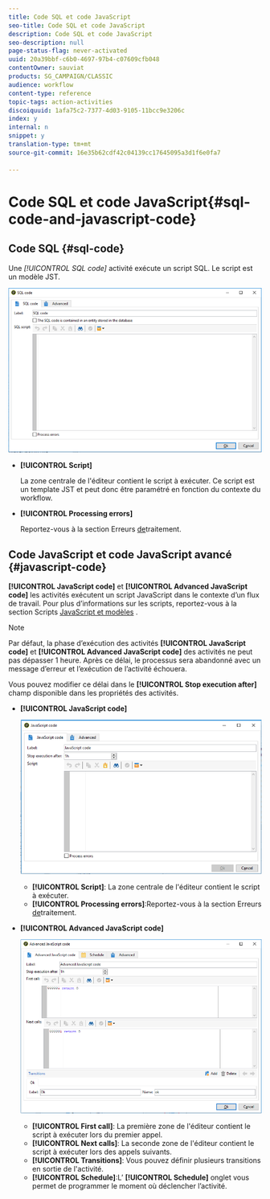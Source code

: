 ```yaml
---
title: Code SQL et code JavaScript
seo-title: Code SQL et code JavaScript
description: Code SQL et code JavaScript
seo-description: null
page-status-flag: never-activated
uuid: 20a39bbf-c6b0-4697-97b4-c07609cfb048
contentOwner: sauviat
products: SG_CAMPAIGN/CLASSIC
audience: workflow
content-type: reference
topic-tags: action-activities
discoiquuid: 1afa75c2-7377-4d03-9105-11bcc9e3206c
index: y
internal: n
snippet: y
translation-type: tm+mt
source-git-commit: 16e35b62cdf42c04139cc17645095a3d1f6e0fa7

---
```



# Code SQL et code JavaScript{#sql-code-and-javascript-code}

## Code SQL {#sql-code}

Une **[!UICONTROL SQL code*]* activité exécute un script SQL. Le script est un modèle JST.

![](assets/sql_code.png)

* **[!UICONTROL Script]**

   La zone centrale de l&#39;éditeur contient le script à exécuter. Ce script est un template JST et peut donc être paramétré en fonction du contexte du workflow.

* **[!UICONTROL Processing errors]**

   Reportez-vous à la section Erreurs [de](../../workflow/using/monitoring-workflow-execution.md#processing-errors)traitement.

## Code JavaScript et code JavaScript avancé {#javascript-code}

**[!UICONTROL JavaScript code]** et **[!UICONTROL Advanced JavaScript code]** les activités exécutent un script JavaScript dans le contexte d’un flux de travail. Pour plus d’informations sur les scripts, reportez-vous à la section Scripts [JavaScript et modèles](../../workflow/using/javascript-scripts-and-templates.md) .

>[!NOTE]
>
>Par défaut, la phase d’exécution des activités **[!UICONTROL JavaScript code]** et **[!UICONTROL Advanced JavaScript code]** des activités ne peut pas dépasser 1 heure. Après ce délai, le processus sera abandonné avec un message d’erreur et l’exécution de l’activité échouera.
>
>Vous pouvez modifier ce délai dans le **[!UICONTROL Stop execution after]** champ disponible dans les propriétés des activités.

* **[!UICONTROL JavaScript code]**

   ![](assets/javascript_code.png)

   * **[!UICONTROL Script]**: La zone centrale de l&#39;éditeur contient le script à exécuter.
   * **[!UICONTROL Processing errors]**:Reportez-vous à la section Erreurs [de](../../workflow/using/monitoring-workflow-execution.md#processing-errors)traitement.

* **[!UICONTROL Advanced JavaScript code]**

   ![](assets/advanced_javascript_code.png)

   * **[!UICONTROL First call]**: La première zone de l&#39;éditeur contient le script à exécuter lors du premier appel.
   * **[!UICONTROL Next calls]**: La seconde zone de l&#39;éditeur contient le script à exécuter lors des appels suivants.
   * **[!UICONTROL Transitions]**: Vous pouvez définir plusieurs transitions en sortie de l&#39;activité.
   * **[!UICONTROL Schedule]**:L’ **[!UICONTROL Schedule]** onglet vous permet de programmer le moment où déclencher l’activité.
